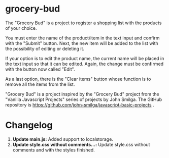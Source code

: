 # grocery-bud
The "Grocery Bud" is a project to register a shopping list with the products of your choice.

You must enter the name of the product/item in the text input and confirm with the "Submit" button. Next, the new item will be added to the list with the possibility of editing or deleting it. 

If your option is to edit the product name, the current name will be placed in the text input so that it can be edited. Again, the change must be confirmed with the button now called "Edit". 

As a last option, there is the "Clear items" button whose function is to remove all the items from the list. 

"Grocery Bud" is a project inspired by the "Grocery Bud" project from the "Vanilla Javascript Projects" series of projects by John Smilga. The GitHub repository is https://github.com/john-smilga/javascript-basic-projects .

# Changelog
1) **Update main.js:** Added support to localstorage.
2) **Update style.css without comments...:** Update style.css without comments and with the styles finished.

